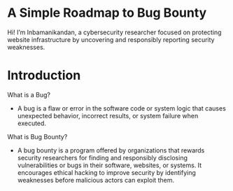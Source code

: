 # A Simple Roadmap to Bug Bounty
Hi! I’m Inbamanikandan, a cybersecurity researcher focused on protecting website infrastructure by uncovering and responsibly reporting security weaknesses.

# Introduction
What is a Bug?
- A bug is a flaw or error in the software code or system logic that causes unexpected behavior, incorrect results, or system failure when executed.

What is Bug Bounty?
- A bug bounty is a program offered by organizations that rewards security researchers for finding and responsibly disclosing vulnerabilities or bugs in their software, websites, or systems. It encourages ethical hacking to improve security by identifying weaknesses before malicious actors can exploit them.


